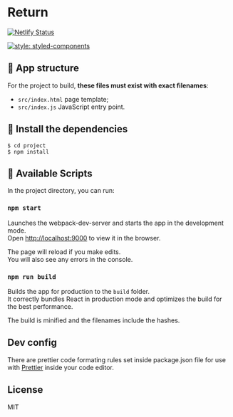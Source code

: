 # Return

[![Netlify Status](https://api.netlify.com/api/v1/badges/66bfde30-e830-4dd6-a39e-50998e0679d8/deploy-status)](https://app.netlify.com/sites/suspicious-roentgen-45df9b/deploys)

[![style: styled-components](https://img.shields.io/badge/style-%F0%9F%92%85%20styled--components-orange.svg?colorB=daa357&colorA=db748e)](https://github.com/styled-components/styled-components)

## 🔲 App structure

For the project to build, **these files must exist with exact filenames**:

- `src/index.html` page template;
- `src/index.js` JavaScript entry point.

## 🚧 Install the dependencies


```
$ cd project
$ npm install
```

## 🚀 Available Scripts

In the project directory, you can run:

### `npm start`

Launches the webpack-dev-server and starts the app in the development mode.<br>
Open [http://localhost:9000](http://localhost:9000) to view it in the browser.

The page will reload if you make edits.<br>
You will also see any errors in the console.

### `npm run build`

Builds the app for production to the `build` folder.<br>
It correctly bundles React in production mode and optimizes the build for the best performance.

The build is minified and the filenames include the hashes.<br>

## Dev config
There are prettier code formating rules set inside package.json file for use with [Prettier](https://prettier.io/) inside your code editor.

## License
MIT
